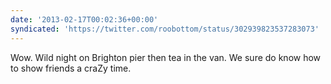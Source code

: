 ```yaml
---
date: '2013-02-17T00:02:36+00:00'
syndicated: 'https://twitter.com/roobottom/status/302939823537283073'
---
```

Wow. Wild night on Brighton pier then tea in the van. We sure do know how to show friends a craZy time.
